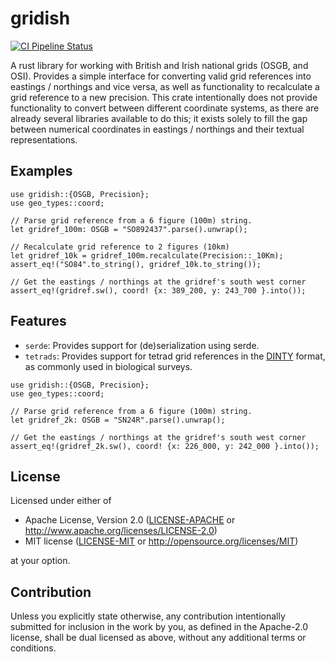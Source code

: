 # gridish

[![CI Pipeline Status](https://github.com/BIS-Brecon/gridish/actions/workflows/rust.yml/badge.svg)](https://github.com/BIS-Brecon/gridish/actions/workflows/rust.yml)

A rust library for working with British and Irish national grids (OSGB, and OSI). Provides a simple interface for converting valid grid references into eastings / northings and vice versa, as well as functionality to recalculate a grid reference to a new precision. This crate intentionally does not provide functionality to convert between different coordinate systems, as there are already several libraries available to do this; it exists solely to fill the gap between numerical coordinates in eastings / northings and their textual representations.

## Examples

```
use gridish::{OSGB, Precision};
use geo_types::coord;

// Parse grid reference from a 6 figure (100m) string.
let gridref_100m: OSGB = "SO892437".parse().unwrap();

// Recalculate grid reference to 2 figures (10km)
let gridref_10k = gridref_100m.recalculate(Precision::_10Km);
assert_eq!("SO84".to_string(), gridref_10k.to_string());

// Get the eastings / northings at the gridref's south west corner
assert_eq!(gridref.sw(), coord! {x: 389_200, y: 243_700 }.into());
```

## Features

- `serde`: Provides support for (de)serialization using serde.
- `tetrads`: Provides support for tetrad grid references in the [DINTY](https://web.archive.org/web/20110527152140/http://www.kmbrc.org.uk/recording/help/gridrefhelp.php?page=6)
format, as commonly used in biological surveys.
```
use gridish::{OSGB, Precision};
use geo_types::coord;

// Parse grid reference from a 6 figure (100m) string.
let gridref_2k: OSGB = "SN24R".parse().unwrap();

// Get the eastings / northings at the gridref's south west corner
assert_eq!(gridref_2k.sw(), coord! {x: 226_000, y: 242_000 }.into());
```

## License

Licensed under either of

 * Apache License, Version 2.0
   ([LICENSE-APACHE](LICENSE-APACHE) or http://www.apache.org/licenses/LICENSE-2.0)
 * MIT license
   ([LICENSE-MIT](LICENSE-MIT) or http://opensource.org/licenses/MIT)

at your option.

## Contribution

Unless you explicitly state otherwise, any contribution intentionally submitted
for inclusion in the work by you, as defined in the Apache-2.0 license, shall be
dual licensed as above, without any additional terms or conditions.